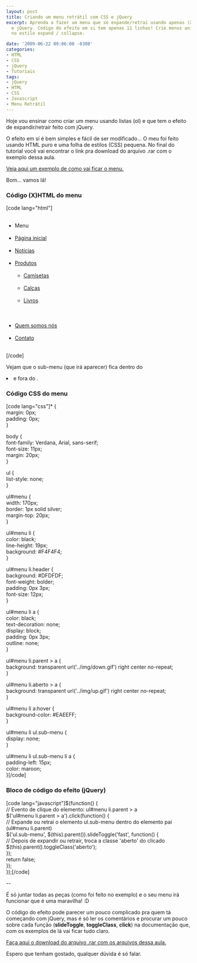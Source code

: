 ```yaml
---
layout: post
title: Criando um menu retrátil com CSS e jQuery
excerpt: Aprenda a fazer um menu que se expande/retrai usando apenas (X)HTML, CSS
  e jQuery. Código do efeito em si tem apenas 11 linhas! Crie menus animados usando
  no estilo expand / collapse.

date: '2009-06-22 09:06:00 -0300'
categories:
- HTML
- CSS
- jQuery
- Tutoriais
tags:
- jQuery
- HTML
- CSS
- Javascript
- Menu Retrátil
---
```

<p>Hoje vou ensinar como criar um menu usando listas (ol) e que tem o efeito de expandir/retrair feito com jQuery.</p>
<p>O efeito em sí é bem simples e fácil de ser modificado... O meu foi feito usando HTML puro e uma folha de estilos (CSS) pequena. No final do tutorial você vai encontrar o link pra download do arquivo .rar com o exemplo dessa aula.</p>
<p><a href="http://blog.thiagobelem.net/exemplo3/" target="_blank">Veja aqui um exemplo de como vai ficar o menu.</a></p>
<p>Bom... vamos lá!</p>
<h3>Código (X)HTML do menu</h3>
<p>[code lang="html"]<ul id="menu"><br />
	<li class="header">Menu</li><br />
	<li><a href="#" title="">Página inicial</a></li><br />
	<li><a href="#" title="">Notícias</a></li><br />
	<li class="parent"><a href="#" title="">Produtos</a><br />
		<ul class="sub-menu"><br />
			<li><a href="#" title="">Camisetas</a></li><br />
			<li><a href="#" title="">Calças</a></li><br />
			<li><a href="#" title="">Livros</a></li><br />
		</ul><br />
	</li><br />
	<li><a href="#" title="">Quem somos nós</a></li><br />
	<li><a href="#" title="">Contato</a></li><br />
</ul>[/code]</p>
<p>Vejam que o sub-menu (que irá aparecer) fica dentro do <li> e fora do <a>.</p>
<h3>Código CSS do menu</h3>
<p>[code lang="css"]* {<br />
	margin: 0px;<br />
	padding: 0px;<br />
}</p>
<p>body {<br />
	font-family: Verdana, Arial, sans-serif;<br />
	font-size: 11px;<br />
	margin: 20px;<br />
}</p>
<p>ul {<br />
	list-style: none;<br />
}</p>
<p>ul#menu {<br />
	width: 170px;<br />
	border: 1px solid silver;<br />
	margin-top: 20px;<br />
}</p>
<p>ul#menu li {<br />
	color: black;<br />
	line-height: 19px;<br />
	background: #F4F4F4;<br />
}</p>
<p>ul#menu li.header {<br />
	background: #DFDFDF;<br />
	font-weight: bolder;<br />
	padding: 0px 3px;<br />
	font-size: 12px;<br />
}</p>
<p>ul#menu li a {<br />
	color: black;<br />
	text-decoration: none;<br />
	display: block;<br />
	padding: 0px 3px;<br />
	outline: none;<br />
}</p>
<p>ul#menu li.parent > a {<br />
	background: transparent url('../img/down.gif') right center no-repeat;<br />
}</p>
<p>ul#menu li.aberto > a {<br />
	background: transparent url('../img/up.gif') right center no-repeat;<br />
}</p>
<p>ul#menu li a:hover {<br />
	background-color: #EAEEFF;<br />
}</p>
<p>ul#menu li ul.sub-menu {<br />
  	display: none;<br />
}</p>
<p>ul#menu li ul.sub-menu li a {<br />
	padding-left: 15px;<br />
	color: maroon;<br />
}[/code]</p>
<h3>Bloco de código do efeito (jQuery)</h3>
<p>[code lang="javascript"]$(function() {<br />
	// Evento de clique do elemento: ul#menu li.parent > a<br />
	$('ul#menu li.parent > a').click(function() {<br />
		// Expande ou retrai o elemento ul.sub-menu dentro do elemento pai (ul#menu li.parent)<br />
		$('ul.sub-menu', $(this).parent()).slideToggle('fast', function() {<br />
			// Depois de expandir ou retrair, troca a classe 'aberto' do <a> clicado<br />
			$(this).parent().toggleClass('aberto');<br />
		});<br />
		return false;<br />
	});<br />
});[/code]</p>
<p>--</p>
<p>É só juntar todas as peças (como foi feito no exemplo) e o seu menu irá funcionar que é uma maravilha! :D</p>
<p>O código do efeito pode parecer um pouco complicado pra quem tá começando com jQuery, mas é só ler os comentários e procurar um pouco sobre cada função (<strong>slideToggle</strong>, <strong>toggleClass</strong>, <strong>click</strong>) na documentação que, com os exemplos de lá vai ficar tudo claro.</p>
<p><a href="http://blog.thiagobelem.net/arquivos/2009/06/menu.rar" target="_blank">Faça aqui o download do arquivo .rar com os arquivos dessa aula.</a></p>
<p>Espero que tenham gostado, qualquer dúvida é só falar.</p>
